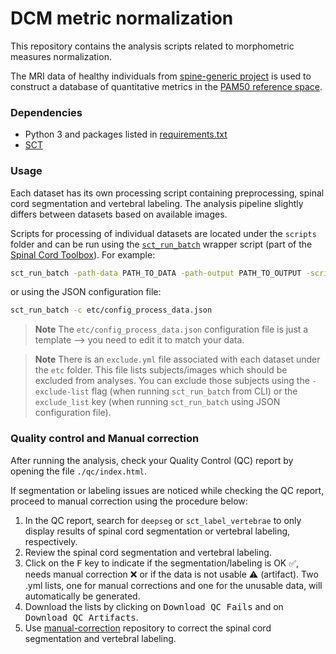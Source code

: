 # DCM metric normalization

This repository contains the analysis scripts related to morphometric measures normalization.

The MRI data of healthy individuals from [spine-generic project](https://spine-generic.readthedocs.io) is used to 
construct a database of quantitative metrics in the [PAM50 reference space](https://pubmed.ncbi.nlm.nih.gov/29061527/).

### Dependencies

- Python 3 and packages listed in [requirements.txt](https://github.com/sct-pipeline/dcm-metric-normalization/blob/main/requirements.txt)
- [SCT](https://github.com/spinalcordtoolbox/spinalcordtoolbox/tree/master)

### Usage

Each dataset has its own processing script containing preprocessing, spinal cord segmentation and vertebral 
labeling. The analysis pipeline slightly differs between datasets based on available images.

Scripts for processing of individual datasets are located under the `scripts` folder and can be run using the 
[`sct_run_batch`](https://spinalcordtoolbox.com/user_section/command-line.html?highlight=sct_run_batch#sct-run-batch) 
wrapper script (part of the [Spinal Cord Toolbox](https://github.com/spinalcordtoolbox/spinalcordtoolbox/tree/master)). For example:

```bash
sct_run_batch -path-data PATH_TO_DATA -path-output PATH_TO_OUTPUT -script scripts/process_data_spine-generic.sh
```

or using the JSON configuration file:

```bash
sct_run_batch -c etc/config_process_data.json
```

> **Note** The `etc/config_process_data.json` configuration file is just a template --> you need to edit it to match your data.

> **Note** There is an `exclude.yml` file associated with each dataset under the `etc` folder. This file lists subjects/images which should be excluded from analyses. You can exclude those subjects using the `-exclude-list` flag (when running `sct_run_batch` from CLI) or the `exclude_list` key (when running `sct_run_batch` using JSON configuration file).

### Quality control and Manual correction

After running the analysis, check your Quality Control (QC) report by opening the file `./qc/index.html`. 

If segmentation or labeling issues are noticed while checking the QC report, proceed to manual correction using the procedure below:

1. In the QC report, search for `deepseg` or `sct_label_vertebrae` to only display results of spinal cord segmentation or vertebral labeling, respectively.
2. Review the spinal cord segmentation and vertebral labeling.
3. Click on the <kbd>F</kbd> key to indicate if the segmentation/labeling is OK ✅, needs manual correction ❌ or if the data is not usable ⚠️ (artifact). Two .yml lists, one for manual corrections and one for the unusable data, will automatically be generated. 
4. Download the lists by clicking on <kbd>Download QC Fails</kbd> and on <kbd>Download QC Artifacts</kbd>. 
5. Use [manual-correction](https://github.com/spinalcordtoolbox/manual-correction) repository to correct the spinal cord segmentation and vertebral labeling.
